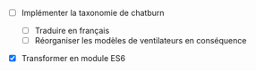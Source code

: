 -[ ] Implémenter la taxonomie de chatburn

	-[ ] Traduire en français
	-[ ] Réorganiser les modèles de ventilateurs en conséquence
-[X] Transformer en module ES6
